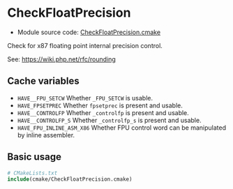 <!-- This is auto-generated file. -->
# CheckFloatPrecision

* Module source code: [CheckFloatPrecision.cmake](https://github.com/petk/php-build-system/blob/master/cmake/Zend/cmake/CheckFloatPrecision.cmake)

Check for x87 floating point internal precision control.

See: https://wiki.php.net/rfc/rounding

## Cache variables

* `HAVE__FPU_SETCW`
  Whether `_FPU_SETCW` is usable.
* `HAVE_FPSETPREC`
  Whether `fpsetprec` is present and usable.
* `HAVE__CONTROLFP`
  Whether `_controlfp` is present and usable.
* `HAVE__CONTROLFP_S`
  Whether `_controlfp_s` is present and usable.
* `HAVE_FPU_INLINE_ASM_X86`
  Whether FPU control word can be manipulated by inline assembler.

## Basic usage

```cmake
# CMakeLists.txt
include(cmake/CheckFloatPrecision.cmake)
```
